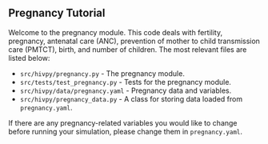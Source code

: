 ## Pregnancy Tutorial

Welcome to the pregnancy module. This code deals with fertility, pregnancy, antenatal care (ANC), prevention of mother to child transmission care (PMTCT), birth, and number of children. The most relevant files are listed below:

- `src/hivpy/pregnancy.py` - The pregnancy module.
- `src/tests/test_pregnancy.py` - Tests for the pregnancy module.
- `src/hivpy/data/pregnancy.yaml` - Pregnancy data and variables.
- `src/hivpy/pregnancy_data.py` - A class for storing data loaded from `pregnancy.yaml`.

If there are any pregnancy-related variables you would like to change before running your simulation, please change them in `pregnancy.yaml`.
